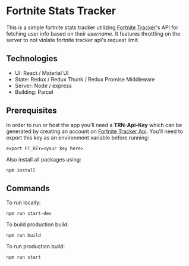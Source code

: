 # Fortnite Stats Tracker
This is a simple fortnite stats tracker utilizing [Fortnite Tracker](https://fortnitetracker.com/)'s API for fetching user info based on their *username*. It features throttling on the server to not violate fortnite tracker api's request limit.

## Technologies
* UI: React / Material UI
* State: Redux / Redux Thunk / Redux Promise Middleware
* Server: Node / express
* Building: Parcel

## Prerequisites
In order to run or host the app you'll need a **TRN-Api-Key** which can be generated by creating an account on [Fortnite Tracker Api](https://fortnitetracker.com/site-api). You'll need to export this key as an environment variable before running:

```
export FT_KEY=<your key here>
```

Also install all packages using:
```
npm install
```

## Commands
To run locally: 
```
npm run start-dev
```

To build production build:
```
npm run build
```

To run production build:
```
npm run start
```